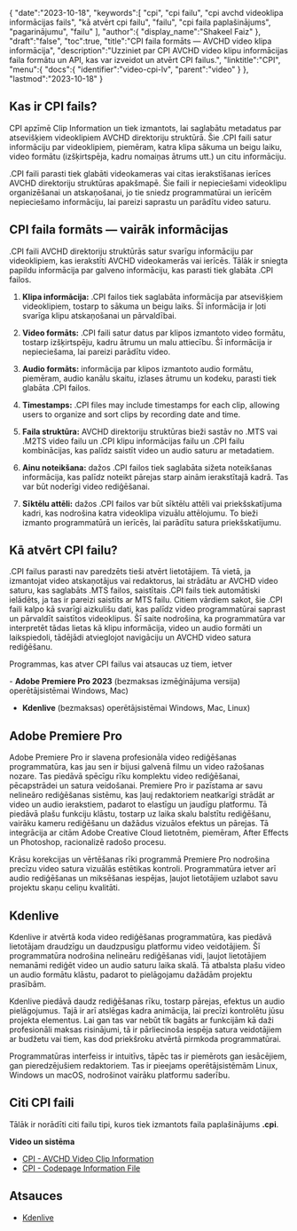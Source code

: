 {
   "date":"2023-10-18",
   "keywords":[
"cpi",
"cpi failu",
"cpi avchd videoklipa informācijas fails",
"kā atvērt cpi failu",
"failu",
"cpi faila paplašinājums",
"pagarinājumu",
"failu"
],
   "author":{
      "display_name":"Shakeel Faiz"
},
   "draft":"false",
   "toc":true,
   "title":"CPI faila formāts — AVCHD video klipa informācija",
   "description":"Uzziniet par CPI AVCHD video klipu informācijas faila formātu un API, kas var izveidot un atvērt CPI failus.",
   "linktitle":"CPI",
   "menu":{
      "docs":{
         "identifier":"video-cpi-lv",
         "parent":"video"
}
},
   "lastmod":"2023-10-18"
}

## Kas ir CPI fails?

CPI apzīmē Clip Information un tiek izmantots, lai saglabātu metadatus par atsevišķiem videoklipiem AVCHD direktoriju struktūrā. Šie .CPI faili satur informāciju par videoklipiem, piemēram, katra klipa sākuma un beigu laiku, video formātu (izšķirtspēja, kadru nomaiņas ātrums utt.) un citu informāciju.

.CPI faili parasti tiek glabāti videokameras vai citas ierakstīšanas ierīces AVCHD direktoriju struktūras apakšmapē. Šie faili ir nepieciešami videoklipu organizēšanai un atskaņošanai, jo tie sniedz programmatūrai un ierīcēm nepieciešamo informāciju, lai pareizi saprastu un parādītu video saturu.

## CPI faila formāts — vairāk informācijas

.CPI faili AVCHD direktoriju struktūrās satur svarīgu informāciju par videoklipiem, kas ierakstīti AVCHD videokamerās vai ierīcēs. Tālāk ir sniegta papildu informācija par galveno informāciju, kas parasti tiek glabāta .CPI failos.

1.  **Klipa informācija:** .CPI failos tiek saglabāta informācija par atsevišķiem videoklipiem, tostarp to sākuma un beigu laiks. Šī informācija ir ļoti svarīga klipu atskaņošanai un pārvaldībai.
    
2.  **Video formāts:** .CPI faili satur datus par klipos izmantoto video formātu, tostarp izšķirtspēju, kadru ātrumu un malu attiecību. Šī informācija ir nepieciešama, lai pareizi parādītu video.
    
3.  **Audio formāts:** informācija par klipos izmantoto audio formātu, piemēram, audio kanālu skaitu, izlases ātrumu un kodeku, parasti tiek glabāta .CPI failos.
    
4.  **Timestamps:** .CPI files may include timestamps for each clip, allowing users to organize and sort clips by recording date and time.
    
5.  **Faila struktūra:** AVCHD direktoriju struktūras bieži sastāv no .MTS vai .M2TS video failu un .CPI klipu informācijas failu un .CPI failu kombinācijas, kas palīdz saistīt video un audio saturu ar metadatiem.
    
6.  **Ainu noteikšana:** dažos .CPI failos tiek saglabāta sižeta noteikšanas informācija, kas palīdz noteikt pārejas starp ainām ierakstītajā kadrā. Tas var būt noderīgi video rediģēšanai.
    
7.  **Sīktēlu attēli:** dažos .CPI failos var būt sīktēlu attēli vai priekšskatījuma kadri, kas nodrošina katra videoklipa vizuālu attēlojumu. To bieži izmanto programmatūrā un ierīcēs, lai parādītu satura priekšskatījumu.
    
## Kā atvērt CPI failu?

.CPI failus parasti nav paredzēts tieši atvērt lietotājiem. Tā vietā, ja izmantojat video atskaņotājus vai redaktorus, lai strādātu ar AVCHD video saturu, kas saglabāts .MTS failos, saistītais .CPI fails tiek automātiski ielādēts, ja tas ir pareizi saistīts ar MTS failu. Citiem vārdiem sakot, šie .CPI faili kalpo kā svarīgi aizkulišu dati, kas palīdz video programmatūrai saprast un pārvaldīt saistītos videoklipus. Šī saite nodrošina, ka programmatūra var interpretēt tādas lietas kā klipu informācija, video un audio formāti un laikspiedoli, tādējādi atvieglojot navigāciju un AVCHD video satura rediģēšanu.

Programmas, kas atver CPI failus vai atsaucas uz tiem, ietver

- **Adobe Premiere Pro 2023** (bezmaksas izmēģinājuma versija) operētājsistēmai Windows, Mac)
- **Kdenlive** (bezmaksas) operētājsistēmai Windows, Mac, Linux)

## Adobe Premiere Pro

Adobe Premiere Pro ir slavena profesionāla video rediģēšanas programmatūra, kas jau sen ir bijusi galvenā filmu un video ražošanas nozare. Tas piedāvā spēcīgu rīku komplektu video rediģēšanai, pēcapstrādei un satura veidošanai. Premiere Pro ir pazīstama ar savu nelineāro rediģēšanas sistēmu, kas ļauj redaktoriem neatkarīgi strādāt ar video un audio ierakstiem, padarot to elastīgu un jaudīgu platformu. Tā piedāvā plašu funkciju klāstu, tostarp uz laika skalu balstītu rediģēšanu, vairāku kameru rediģēšanu un dažādus vizuālos efektus un pārejas. Tā integrācija ar citām Adobe Creative Cloud lietotnēm, piemēram, After Effects un Photoshop, racionalizē radošo procesu.

Krāsu korekcijas un vērtēšanas rīki programmā Premiere Pro nodrošina precīzu video satura vizuālās estētikas kontroli. Programmatūra ietver arī audio rediģēšanas un miksēšanas iespējas, ļaujot lietotājiem uzlabot savu projektu skaņu celiņu kvalitāti.

## Kdenlive

Kdenlive ir atvērtā koda video rediģēšanas programmatūra, kas piedāvā lietotājam draudzīgu un daudzpusīgu platformu video veidotājiem. Šī programmatūra nodrošina nelineāru rediģēšanas vidi, ļaujot lietotājiem nemanāmi rediģēt video un audio saturu laika skalā. Tā atbalsta plašu video un audio formātu klāstu, padarot to pielāgojamu dažādām projektu prasībām.

Kdenlive piedāvā daudz rediģēšanas rīku, tostarp pārejas, efektus un audio pielāgojumus. Tajā ir arī atslēgas kadra animācija, lai precīzi kontrolētu jūsu projekta elementus. Lai gan tas var nebūt tik bagāts ar funkcijām kā daži profesionāli maksas risinājumi, tā ir pārliecinoša iespēja satura veidotājiem ar budžetu vai tiem, kas dod priekšroku atvērtā pirmkoda programmatūrai.

Programmatūras interfeiss ir intuitīvs, tāpēc tas ir piemērots gan iesācējiem, gan pieredzējušiem redaktoriem. Tas ir pieejams operētājsistēmām Linux, Windows un macOS, nodrošinot vairāku platformu saderību.

## Citi CPI faili

Tālāk ir norādīti citi failu tipi, kuros tiek izmantots faila paplašinājums **.cpi**.

**Video un sistēma**
- [CPI - AVCHD Video Clip Information](/video/cpi/)
- [CPI - Codepage Information File](/system/cpi/)

## Atsauces
* [Kdenlive](https://en.wikipedia.org/wiki/Kdenlive)


